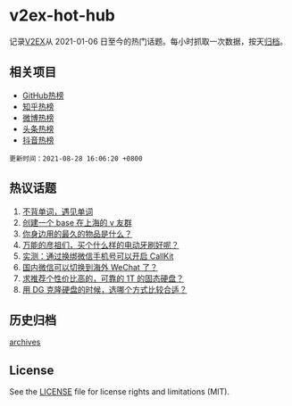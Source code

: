 # v2ex-hot-hub

 记录[V2EX](https://www.v2ex.com/)从 2021-01-06 日至今的热门话题。每小时抓取一次数据，按天[归档](archives)。
 
 ## 相关项目

- [GitHub热榜](https://github.com/lonnyzhang423/github-hot-hub)
- [知乎热榜](https://github.com/lonnyzhang423/zhihu-hot-hub)
- [微博热榜](https://github.com/lonnyzhang423/weibo-hot-hub)
- [头条热榜](https://github.com/lonnyzhang423/toutiao-hot-hub)
- [抖音热榜](https://github.com/lonnyzhang423/douyin-hot-hub)


 `更新时间：2021-08-28 16:06:20 +0800`

## 热议话题

1. [不背单词，遇见单词](https://www.v2ex.com/t/798373)
1. [创建一个 base 在上海的 v 友群](https://www.v2ex.com/t/798409)
1. [你身边用的最久的物品是什么？](https://www.v2ex.com/t/798486)
1. [万能的彦祖们，买个什么样的电动牙刷好呢？](https://www.v2ex.com/t/798459)
1. [实测：通过换绑微信手机号可以开启 CallKit](https://www.v2ex.com/t/798484)
1. [国内微信可以切换到海外 WeChat 了？](https://www.v2ex.com/t/798441)
1. [求推荐个性价比高的，可靠的 1T 的固态硬盘？](https://www.v2ex.com/t/798372)
1. [用 DG 克隆硬盘的时候，选哪个方式比较合适？](https://www.v2ex.com/t/798471)

## 历史归档

[archives](archives)

## License

See the [LICENSE](LICENSE) file for license rights and limitations (MIT).
